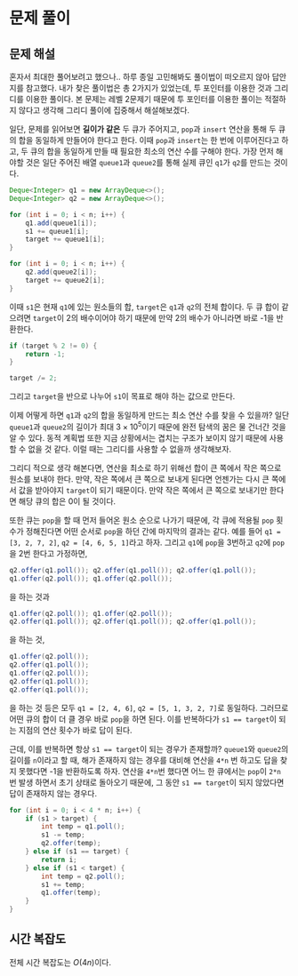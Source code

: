 # 문제 풀이

## 문제 해설

혼자서 최대한 풀어보려고 했으나.. 하루 종일 고민해봐도 풀이법이 떠오르지 않아 답안지를 참고했다. 내가 찾은 풀이법은 총 2가지가 있었는데, 투 포인터를 이용한 것과 그리디를 이용한 풀이다. 본 문제는 레벨 2문제기 때문에 투 포인터를 이용한 풀이는 적절하지 않다고 생각해 그리디 풀이에 집중해서 해설해보겠다.

일단, 문제를 읽어보면 **길이가 같은** 두 큐가 주어지고, `pop`과 `insert` 연산을 통해 두 큐의 합을 동일하게 만들어야 한다고 한다. 이때 `pop`과 `insert`는 한 번에 이루어진다고 하고, 두 큐의 합을 동일하게 만들 때 필요한 최소의 연산 수를 구해야 한다. 가장 먼저 해야할 것은 일단 주어진 배열 `queue1`과 `queue2`를 통해 실제 큐인 `q1`가 `q2`를 만드는 것이다.

```java
Deque<Integer> q1 = new ArrayDeque<>();
Deque<Integer> q2 = new ArrayDeque<>();

for (int i = 0; i < n; i++) {
    q1.add(queue1[i]);
    s1 += queue1[i];
    target += queue1[i];
}

for (int i = 0; i < n; i++) {
    q2.add(queue2[i]);
    target += queue2[i];
}
```

이때 `s1`은 현재 `q1`에 있는 원소들의 합, `target`은 `q1`과 `q2`의 전체 합이다. 두 큐 합이 같으려면 `target`이 2의 배수이어야 하기 때문에 만약 2의 배수가 아니라면 바로 -1을 반환한다.

```java
if (target % 2 != 0) {
    return -1;
}

target /= 2;
```

그리고 `target`을 반으로 나누어 `s1`이 목표로 해야 하는 값으로 만든다. 

이제 어떻게 하면 `q1`과 `q2`의 합을 동일하게 만드는 최소 연산 수를 찾을 수 있을까? 일단 `queue1`과 `queue2`의 길이가 최대 $3\times 10^5$이기 때문에 완전 탐색의 꿈은 물 건너간 것을 알 수 있다. 동적 계획법 또한 지금 상황에서는 겹치는 구조가 보이지 않기 때문에 사용할 수 없을 것 같다. 이럴 때는 그리디를 사용할 수 없을까 생각해보자.

그리디 적으로 생각 해본다면, 연산을 최소로 하기 위해선 합이 큰 쪽에서 작은 쪽으로 원소를 보내야 한다. 만약, 작은 쪽에서 큰 쪽으로 보내게 된다면 언젠가는 다시 큰 쪽에서 값을 받아야지 `target`이 되기 때문이다. 만약 작은 쪽에서 큰 쪽으로 보내기만 한다면 해당 큐의 합은 0이 될 것이다.

또한 큐는 `pop`을 할 때 먼저 들어온 원소 순으로 나가기 때문에, 각 큐에 적용될 `pop` 횟수가 정해진다면 어떤 순서로 `pop`을 하던 간에 마지막의 결과는 같다. 예를 들어 `q1 = [3, 2, 7, 2]`, `q2 = [4, 6, 5, 1]`라고 하자. 그리고 `q1`에 `pop`을 3번하고 `q2`에 `pop`을 2번 한다고 가정하면,

```java
q2.offer(q1.poll()); q2.offer(q1.poll()); q2.offer(q1.poll());
q1.offer(q2.poll()); q1.offer(q2.poll());
```

을 하는 것과

```java
q1.offer(q2.poll()); q1.offer(q2.poll());
q2.offer(q1.poll()); q2.offer(q1.poll()); q2.offer(q1.poll());
```

을 하는 것,

```java
q1.offer(q2.poll());
q2.offer(q1.poll()); 
q1.offer(q2.poll());
q2.offer(q1.poll()); 
q2.offer(q1.poll());
```

을 하는 것 등은 모두 `q1 = [2, 4, 6]`, `q2 = [5, 1, 3, 2, 7]`로 동일하다. 그러므로 어떤 큐의 합이 더 클 경우 바로 `pop`을 하면 된다. 이를 반복하다가 `s1 == target`이 되는 지점의 연산 횟수가 바로 답이 된다.

근데, 이를 반복하면 항상 `s1 == target`이 되는 경우가 존재할까? `queue1`와 `queue2`의 길이를 `n`이라고 할 때, 해가 존재하지 않는 경우를 대비해 연산을 `4*n`  번 하고도 답을 찾지 못했다면 -1을 반환하도록 하자. 연산을 `4*n`번 했다면 어느 한 큐에서는 `pop`이 `2*n` 번 발생 하면서 초기 상태로 돌아오기 때문에, 그 동안 `s1 == target`이 되지 않았다면 답이 존재하지 않는 경우다.

```java
for (int i = 0; i < 4 * n; i++) {
    if (s1 > target) {
        int temp = q1.poll();
        s1 -= temp;
        q2.offer(temp);
    } else if (s1 == target) {
        return i;
    } else if (s1 < target) {
        int temp = q2.poll();
        s1 += temp;
        q1.offer(temp);
    }
}
```

## 시간 복잡도

전체 시간 복잡도는 $O(4n)$이다.